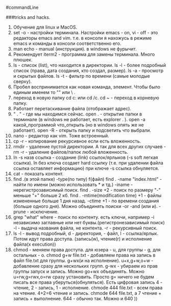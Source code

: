 #commandLine

###tricks and hacks.
1. Обучение для linux и MacOS.
2. set -o - настройки терминала.
Настройки emacs - on, vi - off - это редакторы emacs and vim.
т.е. в консоли я нахожусь в режиме emacs и команды в консоли соответственно его.
3. man echo - manual (инструкция). в windows не фурычит.
4. Рекомендует iterm2 - программа для замены терминала. Много плюшек.
5. ls - список (list), что находится в директории. ls -l - более подробный список (права, дата создания, кто создал, размер).
ls -a - просмотр и скрытых файлов. 
ls -t - фильтр по времени (самые молодые сверху).
6. Пробел воспринимается как новая команда, элемент. Чтобы было единым именем то "" или \ .
7. переход в новую папку cd c: или сd /c. cd ~ - переход в корневую папку.
8. Работает перетаскивание файла (отображает адрес).
9. " . " - где мы находимся сейчас. open . - открытие папки в терминале (в windows не работает, есть explorer . ).
open -a какой_программой что_открыть (но в windows опять же не работает).
open -R - открыть папку и подсветить что выбрали.
10. nano - редактор как vim. Тоже встроенный.
11. сp -r - копирование рекурсивное если есть вложенность.
12. rmdir - удаление пустой директории. А так для всех других случаев - rm -r - удаление файлов/папок любой вложенность.
13. ln -s назв ссылка - создание (link) ссылок/ярлыков (-s soft легкая ссылка).
ln без ключа создает hаrd ссылку (т.е. при удалении файла ссылка оставляет информацию) при ключе -s ссылка обнуляется.
14. cat - показать контент.
15. find .(в этой папке) -type(по типу) f(файл)
find . -name "index.html" - найти по имени (можно использовать * и тд.)
-iname - нерегистрозависимый поиск.
find . -size +2 - поиск по размеру "-" меньше "+" больше 2 кб.
find . -mtime(modification time) +1 - файлы измененные больше 1 дня назад.
-ctime +1 - по времени создания (больше одного дня).
Можно объединять поиски -or -and (или и). -prune - исключение.
16. grep "what" where - поиск по контенту. есть ключи, например -i независимо заглавные или нет буквы.(регистронезависимый поиск)
-l - выдача названия файла, не контента.
-r - рекурсивный поиск.
17. ls -l - вывод подробный, d - директория, - файл, l - ссылка/ярлык. 
Потом идут права доступа. (запись(w), чтение(r) и исполнение файла(x execution))
18. chmod - меняем права доступа. для юзера - u, для группы - g, для остальных - о.
сhmod g+w file.txt - добавляем права на запись в файл file.txt для группы.
g+wx(и на исполнение). u+x,g+w,o+w - добавление сразу для нескольких групп.
g-wx - убираем из прав группы запуск и запись.
Можно go+wx объединять.
Можно u=rw,g=rwx,o=rw сразу установить.
Просто g= ничего не будем писать все права уберуться(обнуляться).
Eсть цифровая запись 4 - чтение, 2 - запись, 1 - исполнение.
chmode 444 file.txt - всем права на чтение. 4+2=6 чтение и запись.
chmode 644 file.txt, а 7 чтение + запись + выполнение.
644 - обычно так. Можно и 640 ))
